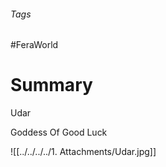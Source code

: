 ###### Tags

#FeraWorld

# Summary

Udar

Goddess Of Good Luck 

![[../../../../1. Attachments/Udar.jpg]]